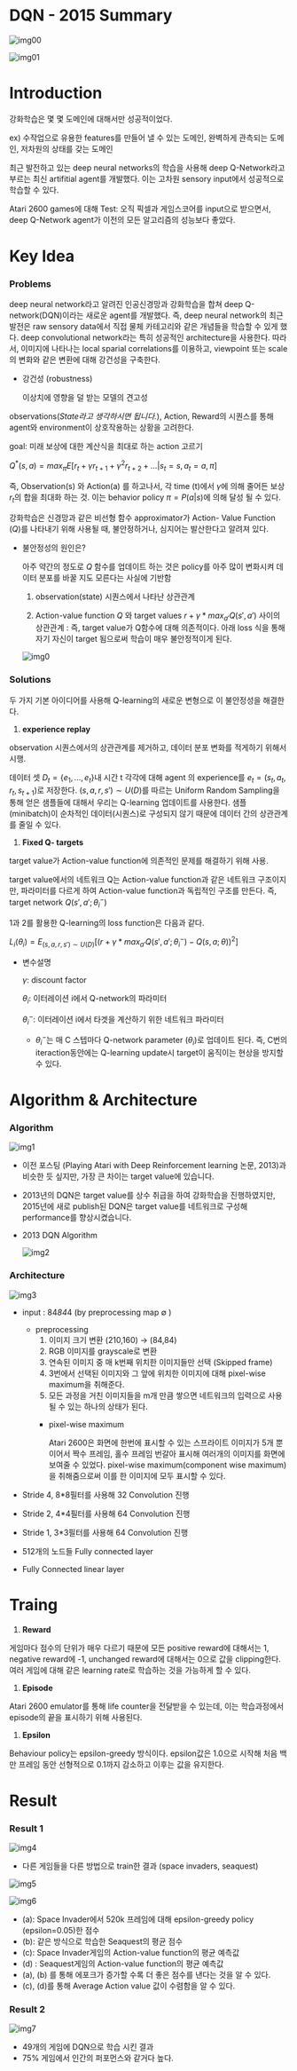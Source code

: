 # DQN - 2015 Summary

![img00](./Fig/fig00.jpg)

![img01](./Fig/fig01.jpg)

# Introduction

강화학습은 몇 몇 도메인에 대해서만 성공적이었다. 

ex) 수작업으로 유용한 features를 만들어 낼 수 있는 도메인, 완벽하게 관측되는 도메인, 저차원의 상태를 갖는 도메인

최근 발전하고 있는 deep neural networks의 학습을 사용해 deep Q-Network라고 부르는 최신 artifitial agent를 개발했다. 이는 고차원 sensory input에서 성공적으로 학습할 수 있다.

Atari 2600 games에 대해 Test: 오직 픽셀과 게임스코어를 input으로 받으면서, deep Q-Network agent가 이전의 모든 알고리즘의 성능보다 좋았다.

# Key Idea

### Problems

deep neural network라고 알려진 인공신경망과 강화학습을 합쳐 deep Q-network(DQN)이라는 새로운 agent를 개발했다. 즉, deep neural network의 최근 발전은 raw sensory data에서 직접 물체 카테고리와 같은 개념들을 학습할 수 있게 했다. deep convolutional network라는 특히 성공적인 architecture을 사용한다. 따라서, 이미지에 나타나는 local sparial correlations를 이용하고, viewpoint 또는 scale의 변화와 같은 변환에 대해 강건성을 구축한다.

- 강건성 (robustness)
    
    이상치에 영향을 덜 받는 모델의 견고성
    

observations(*State라고 생각하시면 됩니다.*), Action, Reward의 시퀀스를 통해 agent와 environment이 상호작용하는 상황을 고려한다. 

goal: 미래 보상에 대한 계산식을 최대로 하는 action 고르기

$Q^*(s,a) = max_\pi E[r_t + \gamma r_{t+1}+ \gamma^2 r_{t+2}+ ... | s_t=s, a_t=a, \pi]$

즉, Observation(s) 와 Action(a) 를 하고나서, 각 time (t)에서 $\gamma$에 의해 줄어든 보상 $r_t$의 합을 최대화 하는 것. 이는 behavior policy $\pi = P(a|s)$에 의해 달성 될 수 있다.

강화학습은 신경망과 같은 비선형 함수 approximator가 Action- Value Function ($Q$)를 나타내기 위해 사용될 때, 불안정하거나, 심지어는 발산한다고 알려져 있다.

- 불안정성의 원인은?
    
    아주 약간의 정도로 $Q$ 함수를 업데이트 하는 것은 policy를 아주 많이 변화시켜 데이터 분포를 바꿀 지도 모른다는 사실에 기반함
    
    1) observation(state) 시퀀스에서 나타난 상관관계
    
    2) Action-value function $Q$ 와 target values $r + \gamma * max_{a'} Q(s',a')$ 사이의 상관관계 : 즉, target value가 Q함수에 대해 의존적이다. 아래 loss 식을 통해 자기 자신이 target 됨으로써 학습이 매우 불안정적이게 된다.
    
    ![img0](./Fig/fig0.png)
    

### Solutions

두 가지 기본 아이디어를 사용해 Q-learning의 새로운 변형으로 이 불안정성을 해결한다.

1. **experience replay**

observation 시퀀스에서의 상관관계를 제거하고, 데이터 분포 변화를 적게하기 위해서 시행. 

데이터 셋 $D_t=\{e_1, ..., e_t\}$내  시간 t 각각에 대해 agent 의 experience를  $e_t=(s_t, a_t, r_t,s_{t+1})$로 저장한다.  $(s,a,r,s') \sim U(D)$를 따르는 Uniform Random Sampling을 통해 얻은 샘플들에 대해서 우리는 Q-learning 업데이트를 사용한다. 샘플 (minibatch)이 순차적인 데이터(시퀀스)로 구성되지 않기 때문에 데이터 간의 상관관계를 줄일 수 있다. 

1. **Fixed Q- targets**

target value가 Action-value function에 의존적인 문제를 해결하기 위해 사용. 

target value에서의 네트워크 Q는 Action-value function과 같은 네트워크 구조이지만, 파라미터를 다르게 하여 Action-value function과 독립적인 구조를 만든다. 즉, target network $Q(s',a' ; \theta_i^-)$

1과 2를 활용한 Q-learning의 loss function은 다음과 같다.

$L_i(\theta_i) = E_{(s,a,r,s')\sim U(D)} [(r+\gamma * max_{a'}Q(s',a';\theta_i^-)-Q(s,a;\theta))^2]$

- 변수설명
    
    $\gamma$: discount factor
    
    $\theta_i$: 이터레이션 i에서 Q-network의 파라미터
    
    $\theta_i^-$: 이터레이션 i에서 타겟을 계산하기 위한 네트워크 파라미터
    
    - $\theta_i^-$는 매 C 스텝마다 Q-network parameter ($\theta_i$)로 업데이트 된다. 즉, C번의 iteraction동안에는 Q-learning update시 target이 움직이는 현상을 방지할 수 있다.

# Algorithm & Architecture

### Algorithm

![img1](./Fig/fig1.png)

- 이전 포스팅 (Playing Atari with Deep Reinforcement learning 논문, 2013)과 비슷한 듯 싶지만, 가장 큰 차이는 target value에 있습니다.
- 2013년의 DQN은 target value를 상수 취급을 하여 강화학습을 진행하였지만, 2015년에 새로 publish된 DQN은 target value를 네트워크로 구성해 performance를 향상시켰습니다.
- 2013 DQN Algorithm
    
    ![img2](./Fig/fig2.png)
    

### Architecture

![img3](./Fig/fig3.png)

- input : 84*84*4 (by preprocessing map $\emptyset$ )
    - preprocessing
        1. 이미지 크기 변환 (210,160) → (84,84)
        2. RGB 이미지를 grayscale로 변환
        3. 연속된 이미지 중 매 k번째 위치한 이미지들만 선택 (Skipped frame)
        4. 3번에서 선택된 이미지와 그 앞에 위치한 이미지에 대해 pixel-wise maximum을 취해준다. 
        5. 모든 과정을 거친 이미지들을 m개 만큼 쌓으면 네트워크의 입력으로 사용될 수 있는 하나의 상태가 된다.
        - pixel-wise maximum
            
            Atari 2600은 화면에 한번에 표시할 수 있는 스프라이트 이미지가 5개 뿐이어서 짝수 프레임, 홀수 프레임 번갈아 표시해 여러개의 이미지를 화면에 보여줄 수 있었다. pixel-wise maximum(component wise maximum)을 취해줌으로써 이를 한 이미지에 모두 표시할 수 있다.
            
- Stride 4, 8*8필터를 사용해 32 Convolution 진행
- Stride 2, 4*4필터를 사용해 64 Convolution 진행
- Stride 1, 3*3필터를 사용해 64 Convolution 진행
- 512개의 노드들 Fully connected layer
- Fully Connected linear layer

# Traing

1. **Reward**

게임마다 점수의 단위가 매우 다르기 때문에 모든 positive reward에 대해서는 1, negative reward에 -1, unchanged reward에 대해서는 0으로 값을 clipping한다. 여러 게임에 대해 같은 learning rate로 학습하는 것을 가능하게 할 수 있다.

1. **Episode**

Atari 2600 emulator를 통해 life counter을 전달받을 수 있는데, 이는 학습과정에서 episode의 끝을 표시하기 위해 사용된다.

1. **Epsilon**

Behaviour policy는 epsilon-greedy 방식이다. epsilon값은 1.0으로 시작해 처음 백만 프레임 동안 선형적으로 0.1까지 감소하고 이후는 값을 유지한다.

# Result

### Result 1

![img4](./Fig/fig4.png)

- 다른 게임들을 다른 방법으로 train한 결과 (space invaders, seaquest)

![img5](./Fig/fig5.png)

> <Space invaders>
> 

![img6](./Fig/fig6.png)

> <Seaquest>
> 
- (a): Space Invader에서 520k 프레임에 대해 epsilon-greedy policy (epsilon=0.05)한 점수
- (b): 같은 방식으로 학습한 Seaquest의 평균 점수
- (c): Space Invader게임의 Action-value function의 평균 예측값
- (d) : Seaquest게임의 Action-value function의 평균 예측값
- (a), (b) 를 통해 에포크가 증가할 수록 더 좋은 점수를 낸다는 것을 알 수 있다.
- (c), (d)를 통해 Average Action value 값이 수렴함을 알 수 있다.

### Result 2

![img7](./Fig/fig7.png)

- 49개의 게임에 DQN으로 학습 시킨 결과
- 75% 게임에서 인간의 퍼포먼스와 같거다 높다.
